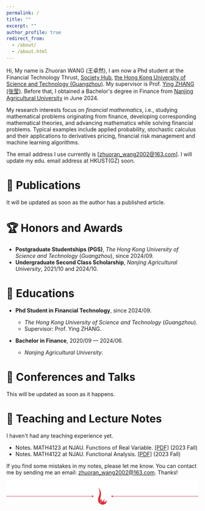 ```yaml
---
permalink: /
title: ""
excerpt: ""
author_profile: true
redirect_from: 
  - /about/
  - /about.html
---
```


Hi, My name is Zhuoran WANG (王卓然), I am now a Phd student at the Financial Technology Thrust, [Society Hub](https://soch.hkust-gz.edu.cn/), [the Hong Kong University of Science and Technology (Guangzhou)](https://www.hkust-gz.edu.cn/). My supervisor is Prof. [Ying ZHANG (张莹)](https://sites.google.com/view/ying-zhang/home?authuser=0). Before that, I obtained a Bachelor's degree in Finance from [Nanjing Agricultural University](https://www.njau.edu.cn/) in June 2024.

My research interests focus on *financial mathematics*, i.e., studying mathematical problems originating from finance, developing corresponding mathematical theories, and advancing mathematics while solving financial problems. Typical examples include applied probability, stochastic calculus and their applications to derivatives pricing, financial risk management and machine learning algorithms.

The email address I use currently is [zhuoran_wang2002@163.com]. I will update my edu. email address at HKUST(GZ) soon.

# 📝 Publications 
It will be updated as soon as the author has a published article.

# 🏆 Honors and Awards
+ **Postgraduate Studentships (PGS)**, *The Hong Kong University of Science and Technology* (*Guangzhou*), since 2024/09.
+ **Undergraduate Second Class Scholarship**, *Nanjing Agricultural University*, 2021/10 and 2024/10.

# 📖 Educations
+ **Phd Student in Financial Technology**, since 2024/09.
  + *The Hong Kong University of Science and Technology* (*Guangzhou*).
  + Supervisor: Prof. Ying ZHANG.

+ **Bachelor in Finance**, 2020/09 — 2024/06.
  + *Nanjing Agricultural University*.

# 🏫 Conferences and Talks
This will be updated as soon as it happens.

# 📘 Teaching and Lecture Notes
I haven't had any teaching experience yet.
+ Notes. MATH4123 at NJAU. Functions of Real Variable. [[PDF]](../Lecture/reala.pdf) (2023 Fall)
+ Notes. MATH4122 at NJAU. Functional Analysis. [[PDF]](../Lecture/fun.pdf) (2023 Fall)

If you find some mistakes in my notes, please let me know. You can contact me by sending me an email: zhuoran_wang2002@163.com. Thanks!

![HKUSTGZ](../images/hnn.png)
